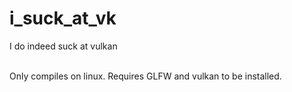 # i_suck_at_vk
I do indeed suck at vulkan

<br>
Only compiles on linux. Requires GLFW and vulkan to be installed.

